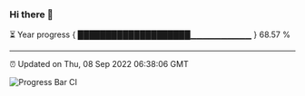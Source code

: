 ### Hi there 👋

⏳ Year progress { ████████████████████▁▁▁▁▁▁▁▁▁▁ } 68.57 %

---

⏰ Updated on Thu, 08 Sep 2022 06:38:06 GMT

![Progress Bar CI](https://github.com/Shyam-Makwana/GitHub-Actions-Demo/workflows/Progress%20Bar%20CI/badge.svg)
